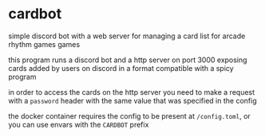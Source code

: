 # cardbot

simple discord bot with a web server for managing a card list for arcade rhythm games games

this program runs a discord bot and a http server on port 3000 exposing cards added by users on discord in a format compatible with a spicy program

in order to access the cards on the http server you need to make a request with a `password` header with the same value that was specified in the config

the docker container requires the config to be present at `/config.toml`, or you can use envars with the `CARDBOT` prefix
